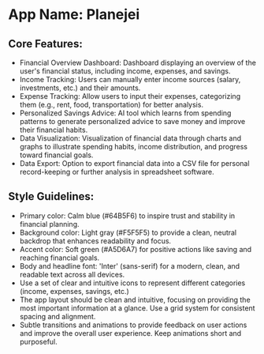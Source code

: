# **App Name**: Planejei

## Core Features:

- Financial Overview Dashboard: Dashboard displaying an overview of the user's financial status, including income, expenses, and savings.
- Income Tracking: Users can manually enter income sources (salary, investments, etc.) and their amounts.
- Expense Tracking: Allow users to input their expenses, categorizing them (e.g., rent, food, transportation) for better analysis.
- Personalized Savings Advice: AI tool which learns from spending patterns to generate personalized advice to save money and improve their financial habits. 
- Data Visualization: Visualization of financial data through charts and graphs to illustrate spending habits, income distribution, and progress toward financial goals.
- Data Export: Option to export financial data into a CSV file for personal record-keeping or further analysis in spreadsheet software.

## Style Guidelines:

- Primary color: Calm blue (#64B5F6) to inspire trust and stability in financial planning.
- Background color: Light gray (#F5F5F5) to provide a clean, neutral backdrop that enhances readability and focus.
- Accent color: Soft green (#A5D6A7) for positive actions like saving and reaching financial goals.
- Body and headline font: 'Inter' (sans-serif) for a modern, clean, and readable text across all devices.
- Use a set of clear and intuitive icons to represent different categories (income, expenses, savings, etc.)
- The app layout should be clean and intuitive, focusing on providing the most important information at a glance. Use a grid system for consistent spacing and alignment.
- Subtle transitions and animations to provide feedback on user actions and improve the overall user experience. Keep animations short and purposeful.